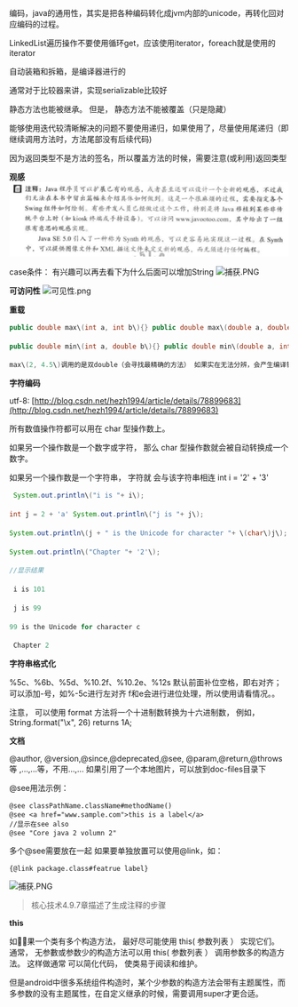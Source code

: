 编码，java的通用性，其实是把各种编码转化成jvm内部的unicode，再转化回对应编码的过程。  

LinkedList遍历操作不要使用循环get，应该使用iterator，foreach就是使用的iterator  

自动装箱和拆箱，是编译器进行的   

通常对于比较器来讲，实现serializable比较好  

静态方法也能被继承。 但是， 静态方法不能被覆盖（只是隐藏） 

能够使用迭代较清晰解决的问题不要使用递归，如果使用了，尽量使用尾递归（即继续调用方法时，方法尾部没有后续代码)  
  
因为返回类型不是方法的签名，所以覆盖方法的时候，需要注意(或利用)返回类型  


**观感**
![&#x6355;&#x83B7;.PNG](./see-sence.png)

case条件： 有兴趣可以再去看下为什么后面可以增加String ![&#x6355;&#x83B7;.PNG](https://upload-images.jianshu.io/upload_images/1936727-7364df9e8de2f5c4.PNG?imageMogr2/auto-orient/strip%7CimageView2/2/w/1240) 

**可访问性**
![&#x53EF;&#x89C1;&#x6027;.png](https://upload-images.jianshu.io/upload_images/1936727-710319b930ed2d2c.png?imageMogr2/auto-orient/strip%7CimageView2/2/w/1240)

**重载**

```java
public double max\(int a, int b\){} public double max\(double a, double b\){} public double max\(float a, float b\){}

public double min\(int a, double b\){} public double min\(double a, int b\){}

max\(2, 4.5\)调用的是双double（会寻找最精确的方法） 如果实在无法分辨，会产生编译错误，如min\(1, 2\)
```

**字符编码**

 utf-8: [http://blog.csdn.net/hezh1994/article/details/78899683](http://blog.csdn.net/hezh1994/article/details/78899683)

所有数值操作符都可以用在 char 型操作数上。 

如果另一个操作数是一个数字或字符， 那么 char 型操作数就会被自动转换成一个数字。 

如果另一个操作数是一个字符串， 字符就 会与该字符串相连 int i = '2' + '3'

```java
 System.out.println\("i is "+ i\); 

int j = 2 + 'a' System.out.println\("j is "+ j\); 

System.out.println\(j + " is the Unicode for character "+ \(char\)j\); 

System.out.println\("Chapter "+ '2'\); 

//显示结果

 i is 101

 j is 99 

99 is the Unicode for character c

 Chapter 2
```

**字符串格式化** 

%5c、%6b、%5d、%10.2f、%10.2e、%12s 默认前面补位空格，即右对齐；可以添加-号，如%-5c进行左对齐 f和e会进行进位处理，所以使用请看情况。。

注意， 可以使用 format 方法将一个十进制数转换为十六进制数， 例如， String.format\("\x", 26\) returns 1A;




**文档**

@author, @version,@since,@deprecated,@see, @param,@return,@throws等 ,...,...等，不用...,... 如果引用了一个本地图片，可以放到doc-files目录下

@see用法示例：

```text
@see classPathName.className#methodName()
@see <a href="www.sample.com">this is a label</a>
//显示在see also
@see "Core java 2 volumn 2"
```

多个@see需要放在一起 如果要单独放置可以使用@link，如：

```text
{@link package.class#featrue label}
```

![&#x6355;&#x83B7;.PNG](https://upload-images.jianshu.io/upload_images/1936727-53b27b41ed675e20.PNG?imageMogr2/auto-orient/strip%7CimageView2/2/w/1240)

> 核心技术4.9.7章描述了生成注释的步骤

**this**

 如果一个类有多个构造方法， 最好尽可能使用 this\( 参数列表 ） 实现它们。 通常， 无参數或参数少的构造方法可以用 this\( 参数列表 ） 调用参数多的构造方法。 这样做通常 可以简化代码， 使类易于阅读和维护。

但是android中很多系统组件构造时，某个少参数的构造方法会带有主题属性，而多参数的没有主题属性，在自定义继承的时候，需要调用super才更合适。
